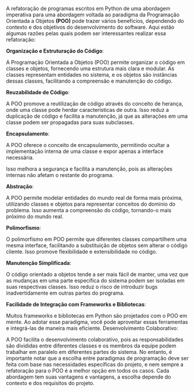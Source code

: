 A refatoração de programas escritos em Python de uma abordagem imperativa para uma abordagem voltada ao paradigma da Programação Orientada a Objetos **(POO)** pode trazer vários benefícios, dependendo do contexto e dos objetivos do desenvolvimento do software. Aqui estão algumas razões pelas quais podem ser interessantes realizar essa refatoração:

**Organização e Estruturação do Código**:

A Programação Orientada a Objetos (POO) permite organizar o código em classes e objetos, fornecendo uma estrutura mais clara e modular.
As classes representam entidades no sistema, e os objetos são instâncias dessas classes, facilitando a compreensão e manutenção do código.

**Reuzabilidade de Código**:

A POO promove a reutilização de código através do conceito de herança, onde uma classe pode herdar características de outra.
Isso reduz a duplicação de código e facilita a manutenção, já que as alterações em uma classe podem ser propagadas para suas subclasses.

**Encapsulamento**:

A POO oferece o conceito de encapsulamento, permitindo ocultar a implementação interna de uma classe e expor apenas a interface necessária.

Isso melhora a segurança e facilita a manutenção, pois as alterações internas não afetam o restante do programa.

**Abstração**:

A POO permite modelar entidades do mundo real de forma mais próxima, utilizando classes e objetos para representar conceitos do domínio do problema.
Isso aumenta a compreensão do código, tornando-o mais próximo do mundo real.

**Polimorfismo**:

O polimorfismo em POO permite que diferentes classes compartilhem uma mesma interface, facilitando a substituição de objetos sem alterar o código cliente.
Isso promove flexibilidade e extensibilidade no código.

**Manutenção Simplificada**:

O código orientado a objetos tende a ser mais fácil de manter, uma vez que as mudanças em uma parte específica do sistema podem ser isoladas em suas respectivas classes.
Isso reduz o risco de introduzir bugs inadvertidamente em outras partes do programa.

**Facilidade de Integração com Frameworks e Bibliotecas**:

Muitos frameworks e bibliotecas em Python são projetados com o POO em mente. Ao adotar esse paradigma, você pode aproveitar essas ferramentas e integrá-las de maneira mais eficiente.
Desenvolvimento Colaborativo:

A POO facilita o desenvolvimento colaborativo, pois as responsabilidades são divididas entre diferentes classes e os membros da equipe podem trabalhar em paralelo em diferentes partes do sistema.
No entanto, é importante notar que a escolha entre paradigmas de programação deve ser feita com base nas necessidades específicas do projeto, e nem sempre a refatoração para o POO é a melhor opção em todos os casos. Cada abordagem tem suas vantagens e vantagens, a escolha depende do contexto e dos requisitos do projeto.


